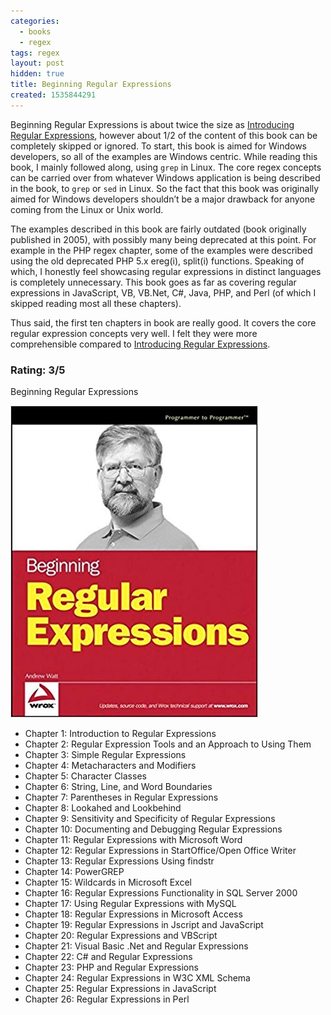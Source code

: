 ```yaml
---
categories:
  - books
  - regex
tags: regex
layout: post
hidden: true
title: Beginning Regular Expressions
created: 1535844291
---
```


Beginning Regular Expressions is about twice the size as <a href="https://www.rubysecurity.org/introducing-regular-expressions" target="_blank">Introducing Regular Expressions</a>, however about 1/2 of the content of this book can be completely skipped or ignored. To start, this book is aimed for Windows developers, so all of the examples are Windows centric.  While reading this book, I mainly followed along, using `grep` in Linux. The core regex concepts can be carried over from whatever Windows application is being described in the book, to `grep` or `sed` in Linux. So the fact that this book was originally aimed for Windows developers shouldn’t be a major drawback for anyone coming from the Linux or Unix world.

The examples described in this book are fairly outdated (book originally published in 2005), with possibly many being deprecated at this point. For example in the PHP regex chapter, some of the examples were described using the old deprecated PHP 5.x ereg(i), split(i) functions. Speaking of which, I honestly feel showcasing regular expressions in distinct languages is completely unnecessary. This book goes as far as covering regular expressions in JavaScript, VB, VB.Net, C#, Java, PHP, and Perl (of which I skipped reading  most all these chapters).

Thus said, the first ten chapters in book are really good. It covers the core regular expression concepts very well. I felt they were more comprehensible compared to <a href="https://www.rubysecurity.org/introducing-regular-expressions" target="_blank">Introducing Regular Expressions</a>.

### Rating: 3/5

Beginning Regular Expressions

<a href="http://www.wrox.com/WileyCDA/WroxTitle/Beginning-Regular-Expressions.productCd-0764574892.html" target="_blank"><img src="/assets/books/beginning-regular-expressions.jpg"></a>

* Chapter 1: Introduction to Regular Expressions
* Chapter 2: Regular Expression Tools and an Approach to Using Them
* Chapter 3: Simple Regular Expressions
* Chapter 4: Metacharacters and Modifiers
* Chapter 5: Character Classes
* Chapter 6: String, Line, and Word Boundaries
* Chapter 7: Parentheses in Regular Expressions
* Chapter 8: Lookahed and Lookbehind
* Chapter 9: Sensitivity and Specificity of Regular Expressions
* Chapter 10: Documenting and Debugging Regular Expressions
* Chapter 11: Regular Expressions with Microsoft Word
* Chapter 12: Regular Expressions in StartOffice/Open Office Writer
* Chapter 13: Regular Expressions Using findstr
* Chapter 14: PowerGREP
* Chapter 15: Wildcards in Microsoft Excel
* Chapter 16: Regular Expressions Functionality in SQL Server 2000
* Chapter 17: Using Regular Expressions with MySQL
* Chapter 18: Regular Expressions in Microsoft Access
* Chapter 19: Regular Expressions in Jscript and JavaScript
* Chapter 20: Regular Expressions and VBScript
* Chapter 21: Visual Basic .Net and Regular Expressions
* Chapter 22: C# and Regular Expressions
* Chapter 23: PHP and Regular Expressions
* Chapter 24: Regular Expressions in W3C XML Schema
* Chapter 25: Regular Expressions in JavaScript
* Chapter 26: Regular Expressions in Perl
